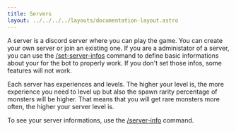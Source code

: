 ```yaml
---
title: Servers
layout: ../../../../layouts/documentation-layout.astro
---
```


A server is a discord server where you can play the game. You can create your own server or join an existing one.
If you are a administator of a server, you can use the [/set-server-infos](/en/documentation/commands/set-server-infos) command to define basic informations about your for the bot to properly work. If you don't set those infos, some features will not work.

Each server has experiences and levels. The higher your level is, the more experience you need to level up but also the spawn rarity percentage of monsters will be higher. That means that you will get rare monsters more often, the higher your server level is.

To see your server informations, use the [/server-info](/en/documentation/commands/server-info) command.

